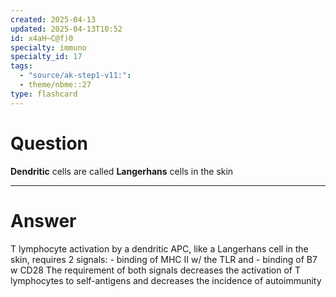 ```yaml
---
created: 2025-04-13
updated: 2025-04-13T10:52
id: x4aH~C@f)0
specialty: immuno
specialty_id: 17
tags:
  - "source/ak-step1-v11:": 
  - theme/nbme::27
type: flashcard
---
```


# Question
**Dendritic** cells are called **Langerhans** cells in the skin

---

# Answer
T lymphocyte activation by a dendritic APC, like a Langerhans cell in the skin, requires 2 signals: - binding of MHC II w/ the TLR and - binding of B7 w CD28  The requirement of both signals decreases the activation of T lymphocytes to self-antigens and decreases the incidence of autoimmunity